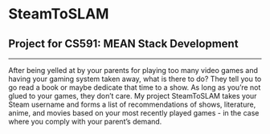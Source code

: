 # SteamToSLAM
## Project for CS591: MEAN Stack Development

---

After being yelled at by your parents for playing too many video games and having your gaming system taken away, what is there to do? They tell you to go read a book or maybe dedicate that time to a show. As long as you’re not glued to your games, they don’t care. My project SteamToSLAM takes your Steam username and forms a list of recommendations of shows, literature, anime, and movies based on your most recently played games - in the case where you comply with your parent’s demand.


